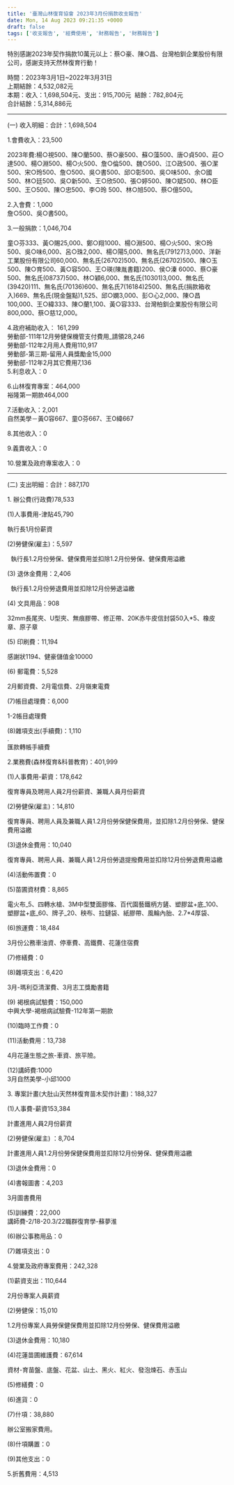 ```yaml
---
title: '臺灣山林復育協會 2023年3月份捐款收支報告'
date: Mon, 14 Aug 2023 09:21:35 +0000
draft: false
tags: ['收支報告', '經費使用', '財務報告', '財務報告']
---
```


特別感謝2023年契作捐款10萬元以上：蔡○豪、陳○昌、台灣柏釧企業股份有限公司，感謝支持天然林復育行動！

時間：2023年3月1日~2022年3月31日  
上期結餘：4,532,082元  
本期：收入：1,698,504元、支出：915,700元  結餘：782,804元  
合計結餘：5,314,886元

* * *

(一) 收入明細：合計：1,698,504

1.會費收入：23,500

2023年費:楊○視500、陳○蘭500、蔡○豪500、蘇○藻500、唐○貞500、莊○達500、楊○淵500、楊○火500、詹○倫500、魏○500、江○政500、張○潔500、宋○玲500、詹○500、吳○書500、邱○彰500、吳○味500、余○國500、林○廷500、吳○新500、王○欣500、張○婷500、陳○斌500、林○臣500、王○500、陳○忠500、李○玲 500、林○旭500、蔡○億500。

2.入會費：1,000  
詹○500、吳○書500。

3.一般捐款：1,046,704

童○芬333、黃○賜25,000、鄭○翔1000、楊○淵500、楊○火500、宋○玲500、吳○味6,000、呂○珠2,000、楊○陽5,000、無名氏(79127)3,000、洋新工業股份有限公司60,000、無名氏(26702)500、無名氏(26702)500、陳○玉500、陳○育500、黃○容500、王○瑛(陳胤書籍)200、侯○溱 6000、蔡○豪500、無名氏(08737)500、林○穎6,000、無名氏(10301)3,000、無名氏(39420)111、無名氏(70136)600、無名氏7(16184)2500、無名氏(捐款箱收入)669、無名氏(現金盤點)1,525、邱○嫻3,000、彭○心2,000、陳○昌100,000、王○緯333、陳○蘭1,100、黃○容333、台灣柏釧企業股份有限公司800,000、蔡○慈12,000。

4.政府補助收入： 161,299  
勞動部-111年12月勞健保機管支付費用\_請領28,246  
勞動部-112年2月用人費用110,917  
勞動部-第三期-留用人員獎勵金15,000  
勞動部-112年2月其它費用7,136  
5.利息收入：0

6.山林復育專案：464,000  
裕隆第一期款464,000

7.活動收入：2,001  
自然美學－黃O容667、童O芬667、王O緯667

8.其他收入：0

9.義賣收入：0

10.營業及政府專案收入：0

* * *

(二) 支出明細：合計：887,170

1. 辦公費(行政費)78,533

(1)人事費用-津貼45,790

執行長1月份薪資

(2)勞健保(雇主)：5,597

  執行長1.2月份勞保、健保費用並扣除1.2月份勞保、健保費用溢繳

(3) 退休金費用：2,406

  執行長1.2月份勞退費用並扣除12月份勞退溢繳

(4) 文具用品：908

32mm長尾夾、U型夾、無痕膠帶、修正帶、20K赤牛皮信封袋50入\*5、橡皮章、原子章

(5) 印刷費：11,194

感謝狀1194、健豪儲值金10000

(6) 郵電費：5,528

2月郵資費、2月電信費、2月嶺東電費

(7)帳目處理費：6,000

1-2帳目處理費

(8)雜項支出(手續費)：1,110  
.  
匯款轉帳手續費

2.業務費(森林復育&科普教育)：401,999

(1)人事費用-薪資：178,642

復育專員及聘用人員2月份薪資、兼職人員月份薪資

(2)勞健保(雇主)：14,810

復育專員、聘用人員及兼職人員1.2月份勞保健保費用，並扣除1.2月份勞保、健保費用溢繳

(3)退休金費用：10,040

復育專員、聘用人員、兼職人員1.2月份勞退提撥費用並扣除12月份勞退費用溢繳

(4)活動佈置費：0

(5)苗圃資材費：8,865

電火布_5、四轉水槍、3M中型雙面膠條、百代園藝鐵柄方鏟、塑膠盆+底_100、塑膠盆+底_60、牌子_20、秧布、拉鏈袋、紙膠帶、風輪內胎、2.7\*4厚袋、

(6)旅運費：18,484

3月份公務車油資、停車費、高鐵費、花蓮住宿費

(7)修繕費：0

(8)雜項支出：6,420

3月-瑪利亞清潔費、3月志工獎勵書籍

(9) 褐根病試驗費：150,000  
中興大學-褐根病試驗費-112年第一期款

(10)臨時工作費：0

(11)活動費用：13,738

4月花蓮生態之旅-車資、旅平險。

(12)講師費:1000  
3月自然美學-小邱1000

3. 專案計畫(大肚山天然林復育苗木契作計畫)：188,327

(1)人事費-薪資153,384

計畫進用人員2月份薪資

(2)勞健保(雇主) ：8,704

計畫進用人員1.2月份勞保健保費用並扣除12月份勞保、健保費用溢繳

(3)退休金費用：0

(4)書報圖書：4,203

3月圖書費用

(5)訓練費：22,000  
講師費-2/18-20.3/22職群復育學-蘇夢淮

(6)辦公事務用品：0

(7)雜項支出：0

4.營業及政府專案費用：242,328

(1)薪資支出：110,644

2月份專案人員薪資

(2)勞健保：15,010

1.2月份專案人員勞保健保費用並扣除12月份勞保、健保費用溢繳

(3)退休金費用：10,180

(4)花蓮苗圃維護費：67,614

資材-育苗盤、底盤、花盆、山土、黑火、紅火、發泡煉石、赤玉山

(5)修繕費：0

(6)進貨：0

(7)什項：38,880

辦公室搬家費用。

(8)什項購置：0

(9)其他支出：0

5.折舊費用：4,513